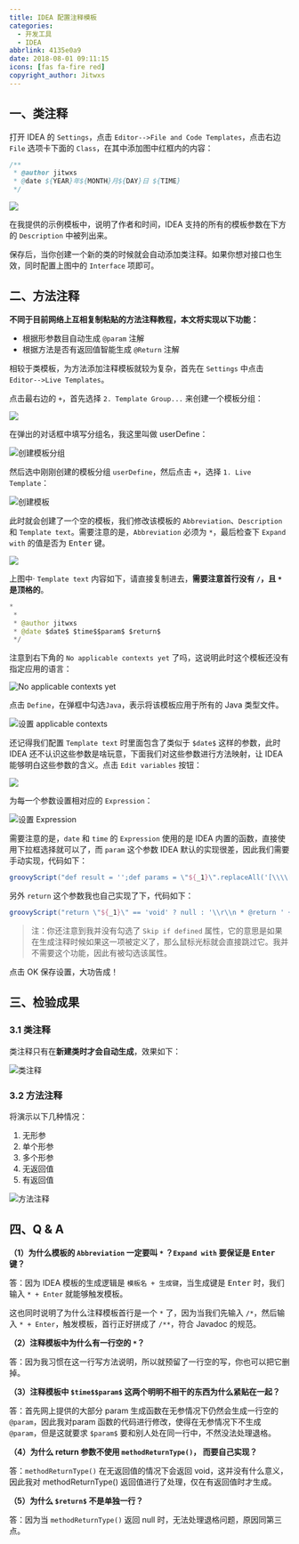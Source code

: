 ```yaml
---
title: IDEA 配置注释模板
categories:
  - 开发工具
  - IDEA
abbrlink: 4135e0a9
date: 2018-08-01 09:11:15
icons: [fas fa-fire red]
copyright_author: Jitwxs
---
```


## 一、类注释

打开 IDEA 的 `Settings`，点击 `Editor-->File and Code Templates`，点击右边 `File` 选项卡下面的 `Class`，在其中添加图中红框内的内容：

```java
/**
 * @author jitwxs
 * @date ${YEAR}年${MONTH}月${DAY}日 ${TIME}
 */
```

![](https://cdn.jsdelivr.net/gh/jitwxs/cdn/blog/posts/201901/20190123201211263.png)

在我提供的示例模板中，说明了作者和时间，IDEA 支持的所有的模板参数在下方的 `Description` 中被列出来。

保存后，当你创建一个新的类的时候就会自动添加类注释。如果你想对接口也生效，同时配置上图中的 `Interface` 项即可。

## 二、方法注释

**不同于目前网络上互相复制粘贴的方法注释教程，本文将实现以下功能：**
 
- 根据形参数目自动生成 `@param` 注解
- 根据方法是否有返回值智能生成 `@Return` 注解

相较于类模板，为方法添加注释模板就较为复杂，首先在 `Settings` 中点击 `Editor-->Live Templates`。

点击最右边的 `+`，首先选择 `2. Template Group...` 来创建一个模板分组：

![](https://cdn.jsdelivr.net/gh/jitwxs/cdn/blog/posts/201901/20190123201855342.png)

在弹出的对话框中填写分组名，我这里叫做 userDefine：

![创建模板分组](https://cdn.jsdelivr.net/gh/jitwxs/cdn/blog/posts/201901/20190123202104218.png)

然后选中刚刚创建的模板分组 `userDefine`，然后点击 `+`，选择 `1. Live Template`：

![创建模板](https://cdn.jsdelivr.net/gh/jitwxs/cdn/blog/posts/201901/20190123202225989.png)

此时就会创建了一个空的模板，我们修改该模板的 `Abbreviation`、`Description` 和 `Template text`。需要注意的是，`Abbreviation` 必须为 `*`，最后检查下 `Expand with` 的值是否为 <kbd>Enter</kbd> 键。

![](https://cdn.jsdelivr.net/gh/jitwxs/cdn/blog/posts/201907/20190729235756426.png)

上图中· `Template text` 内容如下，请直接复制进去，**需要注意首行没有 `/`，且 `*` 是顶格的**。

```java
*
 * 
 * @author jitwxs
 * @date $date$ $time$$param$ $return$
 */
```

注意到右下角的 `No applicable contexts yet` 了吗，这说明此时这个模板还没有指定应用的语言：

![No applicable contexts yet](https://cdn.jsdelivr.net/gh/jitwxs/cdn/blog/posts/201907/20190730000025806.png)

点击 `Define`，在弹框中勾选`Java`，表示将该模板应用于所有的 Java 类型文件。

![设置 applicable contexts](https://cdn.jsdelivr.net/gh/jitwxs/cdn/blog/posts/201907/20190730000437518.png)

还记得我们配置 `Template text` 时里面包含了类似于 `$date$` 这样的参数，此时 IDEA 还不认识这些参数是啥玩意，下面我们对这些参数进行方法映射，让 IDEA 能够明白这些参数的含义。点击 `Edit variables` 按钮：

![](https://cdn.jsdelivr.net/gh/jitwxs/cdn/blog/posts/201907/20190730000545850.png)

为每一个参数设置相对应的 `Expression`：

![设置 Expression](https://cdn.jsdelivr.net/gh/jitwxs/cdn/blog/posts/201907/20190730000854659.png)

需要注意的是，`date` 和 `time` 的 `Expression` 使用的是 IDEA 内置的函数，直接使用下拉框选择就可以了，而 `param` 这个参数 IDEA 默认的实现很差，因此我们需要手动实现，代码如下：

```groovy
groovyScript("def result = '';def params = \"${_1}\".replaceAll('[\\\\[|\\\\]|\\\\s]', '').split(',').toList(); for(i = 0; i < params.size(); i++) {if(params[i] != '')result+='* @param ' + params[i] + ((i < params.size() - 1) ? '\\r\\n ' : '')}; return result == '' ? null : '\\r\\n ' + result", methodParameters())
```

另外 `return` 这个参数我也自己实现了下，代码如下：

```groovy
groovyScript("return \"${_1}\" == 'void' ? null : '\\r\\n * @return ' + \"${_1}\"", methodReturnType())
```

>注：你还注意到我并没有勾选了 `Skip if defined` 属性，它的意思是如果在生成注释时候如果这一项被定义了，那么鼠标光标就会直接跳过它。我并不需要这个功能，因此有被勾选该属性。

点击 OK 保存设置，大功告成！

## 三、检验成果

### 3.1 类注释

类注释只有在**新建类时才会自动生成**，效果如下：

![类注释](https://cdn.jsdelivr.net/gh/jitwxs/cdn/blog/posts/201907/20190730001256977.png)

### 3.2 方法注释

将演示以下几种情况：

1. 无形参
2. 单个形参
3. 多个形参
4. 无返回值
5. 有返回值

![方法注释](https://cdn.jsdelivr.net/gh/jitwxs/cdn/blog/posts/201907/20190730001836247.png)

## 四、Q & A

**（1）为什么模板的 `Abbreviation` 一定要叫 `*` ？`Expand with` 要保证是  <kbd>Enter</kbd>  键？**

答：因为 IDEA 模板的生成逻辑是 `模板名 + 生成键`，当生成键是 <kbd>Enter</kbd> 时，我们输入 `* + Enter` 就能够触发模板。

这也同时说明了为什么注释模板首行是一个 `*` 了，因为当我们先输入 `/*`，然后输入 `* + Enter`，触发模板，首行正好拼成了 `/**`，符合 Javadoc 的规范。

**（2）注释模板中为什么有一行空的 `*`？**

答：因为我习惯在这一行写方法说明，所以就预留了一行空的写，你也可以把它删掉。

**（3）注释模板中 `$time$$param$` 这两个明明不相干的东西为什么紧贴在一起？**

答：首先网上提供的大部分 param 生成函数在无参情况下仍然会生成一行空的 `@param`，因此我对param 函数的代码进行修改，使得在无参情况下不生成 `@param`，但是这就要求 `$param$` 要和别人处在同一行中，不然没法处理退格。

**（4）为什么 return 参数不使用 `methodReturnType()`， 而要自己实现？**

答：`methodReturnType()` 在无返回值的情况下会返回 void，这并没有什么意义，因此我对 methodReturnType() 返回值进行了处理，仅在有返回值时才生成。

**（5）为什么 `$return$` 不是单独一行？**

答：因为当 `methodReturnType()` 返回 null 时，无法处理退格问题，原因同第三点。
